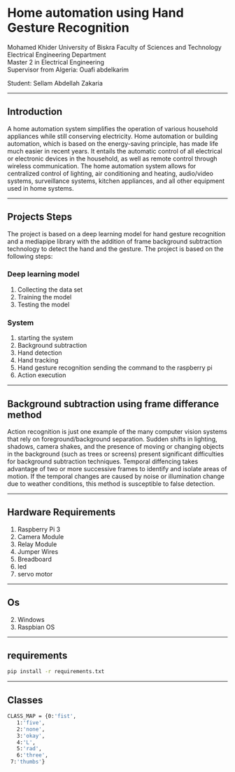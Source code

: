 <!-- Create a readme for home automation using hand gesture recognation -->
# Home automation using Hand Gesture Recognition 

Mohamed Khider University of Biskra 
Faculty of Sciences and Technology 
Electrical Engineering Department  
Master 2 in Electrical Engineering  
Supervisor from Algeria: Ouafi abdelkarim

Student: Sellam Abdellah Zakaria
___

## Introduction
A home automation system simplifies the operation of various household appliances while 
still conserving electricity. Home automation or building automation, which is based on the 
energy-saving principle, has made life much easier in recent years. It entails the automatic control 
of all electrical or electronic devices in the household, as well as remote control through wireless 
communication. The home automation system allows for centralized control of lighting, air 
conditioning and heating, audio/video systems, surveillance systems, kitchen appliances, and all 
other equipment used in home systems.
___
## Projects Steps 
The project is based on a deep learning model for hand gesture recognition and a mediapipe library with the addition of frame background subtraction technology to detect the hand and the gesture. The project is based on the following steps:

### Deep learning model
1.	Collecting the data set
2.	Training the model
3.	Testing the model
### System
1.  starting the system
2.	Background subtraction
3.	Hand detection
4.	Hand tracking
5.	Hand gesture recognition
sending the command to the raspberry pi
6.	Action execution

___
## Background subtraction using frame differance method
Action recognition is just one example of the many computer vision systems that rely on foreground/background separation. Sudden shifts in lighting, shadows, camera shakes, and the presence of moving or changing objects in the background (such as trees or screens) present significant difficulties for background subtraction techniques. Temporal diffencing takes advantage of two or more successive frames to identify and isolate areas of motion. If the temporal changes are caused by noise or illumination change due to weather conditions, this method is susceptible to false detection.
___
## Hardware Requirements
1. Raspberry Pi 3
2. Camera Module
3. Relay Module
4. Jumper Wires
5. Breadboard
6. led
7. servo motor
___
## Os
2. Windows
3. Raspbian OS
___
## requirements 
```bash 
pip install -r requirements.txt
```
___

## Classes
```bash
CLASS_MAP = {0:'fist',
   1:'five',
   2:'none',
   3:'okay',
   4:'L',
   5:'rad',
   6:'three',
 7:'thumbs'}
 ```
